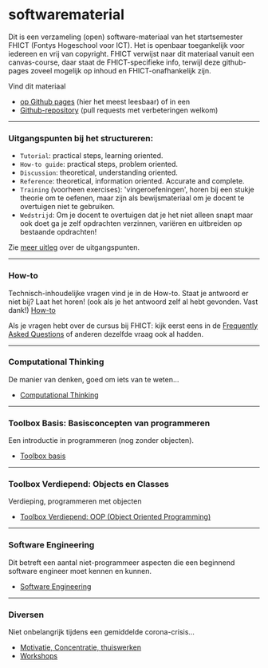 # softwarematerial

Dit is een verzameling (open) software-materiaal van het startsemester FHICT (Fontys Hogeschool voor ICT). Het is openbaar toegankelijk voor iedereen en vrij van copyright. FHICT verwijst naar dit materiaal vanuit een canvas-course, daar staat de FHICT-specifieke info, terwijl deze github-pages zoveel mogelijk op inhoud en FHICT-onafhankelijk zijn.

Vind dit materiaal
+ [op Github pages](https://stasemsoft.github.io/softwarematerial/) (hier het meest leesbaar)
of in een
+ [Github-repository](https://github.com/stasemsoft/softwarematerial) (pull requests met verbeteringen welkom)

---

### Uitgangspunten bij het structureren:
+ `Tutorial`: practical steps, learning oriented.
+ `How-to guide`: practical steps, problem oriented.
+ `Discussion`: theoretical, understanding oriented.
+ `Reference`: theoretical, information oriented. Accurate and complete.
+ `Training` (voorheen exercises): 'vingeroefeningen', horen bij een stukje theorie om te oefenen, maar zijn als bewijsmateriaal om je docent te overtuigen niet te gebruiken.
+ `Wedstrijd`: Om je docent te overtuigen dat je het niet alleen snapt maar ook doet ga je zelf opdrachten verzinnen, variëren en uitbreiden op bestaande opdrachten!

Zie [meer uitleg](https://stasemsoft.github.io/softwarematerial/docs/meta) over de uitgangspunten.

---
### How-to

Technisch-inhoudelijke vragen vind je in de How-to. Staat je antwoord er niet bij? Laat het horen! (ook als je het antwoord zelf al hebt gevonden. Vast dank!)
[How-to](https://stasemsoft.github.io/softwarematerial/docs/basic/howto)

Als je vragen hebt over de cursus bij FHICT: kijk eerst eens in de [Frequently Asked Questions](https://stasemsoft.github.io/softwarematerial/docs/FAQ)
 of anderen dezelfde vraag ook al hadden.


---

### Computational Thinking

De manier van denken, goed om iets van te weten...

+ [Computational Thinking](https://stasemsoft.github.io/softwarematerial/docs/computational)

---

### Toolbox Basis: Basisconcepten van programmeren

Een introductie in programmeren (nog zonder objecten).

+ [Toolbox basis](https://stasemsoft.github.io/softwarematerial/docs/basic/)

---

### Toolbox Verdiepend: Objects en Classes

Verdieping, programmeren met objecten

+ [Toolbox Verdiepend: OOP (Object Oriented Programming)](https://stasemsoft.github.io/softwarematerial/docs/objects/)

---

### Software Engineering

Dit betreft een aantal niet-programmeer aspecten die een beginnend software engineer moet kennen en kunnen.

+ [Software Engineering](https://stasemsoft.github.io/softwarematerial/docs/software%20engineering/)


---

### Diversen

Niet onbelangrijk tijdens een gemiddelde  corona-crisis...

+ [Motivatie, Concentratie, thuiswerken](docs/process/motivatieconcentratie)
+ [Workshops](https://stasemsoft.github.io/softwarematerial/docs/workshops/)
